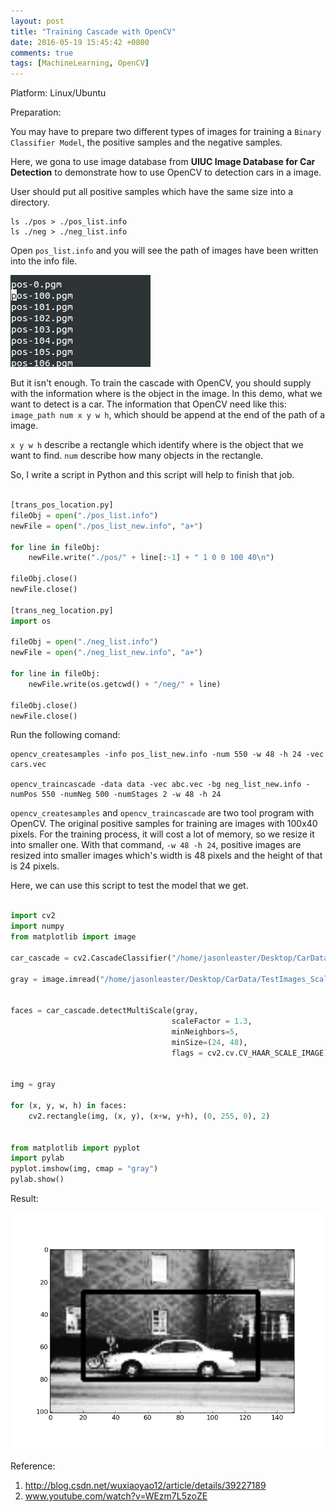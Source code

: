 ```yaml
---
layout: post
title: "Training Cascade with OpenCV"
date: 2016-05-19 15:45:42 +0800
comments: true
tags: [MachineLearning, OpenCV]
---
```



Platform: Linux/Ubuntu

Preparation:

You may have to prepare two different types of images for training a `Binary Classifier Model`, the positive samples and the negative samples.

Here, we gona to use image database from **UIUC Image Database for Car Detection** to demonstrate how to use OpenCV to detection cars in a image.

<!-- more -->

User should put all positive samples which have the same size into a directory.

    ls ./pos > ./pos_list.info
    ls ./neg > ./neg_list.info

Open `pos_list.info` and you will see the path of images have been written into the info file.

![images](/images/img_for_2016_05_19/files.png)

But it isn't enough. To train the cascade with OpenCV, you should supply with the information where is the object in the image. In this demo, what we want to detect is a car. The information that OpenCV need like this: `image_path num x y w h`, which should be append at the end of the path of a image.

`x y w h` describe a rectangle which identify where is the object that we want to find. `num` describe how many objects in the rectangle.

So, I write a script in Python and this script will help to finish that job.

``` python

[trans_pos_location.py]
fileObj = open("./pos_list.info")
newFile = open("./pos_list_new.info", "a+")

for line in fileObj:
    newFile.write("./pos/" + line[:-1] + " 1 0 0 100 40\n")

fileObj.close()
newFile.close()

[trans_neg_location.py]
import os

fileObj = open("./neg_list.info")
newFile = open("./neg_list_new.info", "a+")

for line in fileObj:
    newFile.write(os.getcwd() + "/neg/" + line)

fileObj.close()
newFile.close()

```

Run the following comand:

    opencv_createsamples -info pos_list_new.info -num 550 -w 48 -h 24 -vec cars.vec

    opencv_traincascade -data data -vec abc.vec -bg neg_list_new.info -numPos 550 -numNeg 500 -numStages 2 -w 48 -h 24


`opencv_createsamples` and `opencv_traincascade` are two tool program with OpenCV. The original positive samples for training are images with 100x40 pixels. For the training process, it will cost a lot of memory, so we resize it into smaller one. With that command, `-w 48 -h 24`, positive images are resized into smaller images which's width is 48 pixels and the height of that is 24 pixels.

Here, we can use this script to test the model that we get.

``` python

import cv2
import numpy
from matplotlib import image

car_cascade = cv2.CascadeClassifier("/home/jasonleaster/Desktop/CarData/TrainImages/data/cascade.xml")

gray = image.imread("/home/jasonleaster/Desktop/CarData/TestImages_Scale/test-1.pgm")


faces = car_cascade.detectMultiScale(gray,
                                    scaleFactor = 1.3,
                                    minNeighbors=5,
                                    minSize=(24, 48),
                                    flags = cv2.cv.CV_HAAR_SCALE_IMAGE)


img = gray

for (x, y, w, h) in faces:
    cv2.rectangle(img, (x, y), (x+w, y+h), (0, 255, 0), 2)


from matplotlib import pyplot
import pylab
pyplot.imshow(img, cmap = "gray")
pylab.show()    

```

Result:

![images](/images/img_for_2016_05_19/detected_car1.png)


Reference:
1. http://blog.csdn.net/wuxiaoyao12/article/details/39227189
2. www.youtube.com/watch?v=WEzm7L5zoZE

